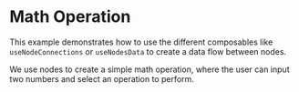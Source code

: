 # Math Operation

This example demonstrates how to use the different composables like `useNodeConnections` or `useNodesData` to create a data flow between nodes.

We use nodes to create a simple math operation, where the user can input two numbers and select an operation to perform.

<div class="mt-6">
  <Repl example="math"></Repl>
</div>
